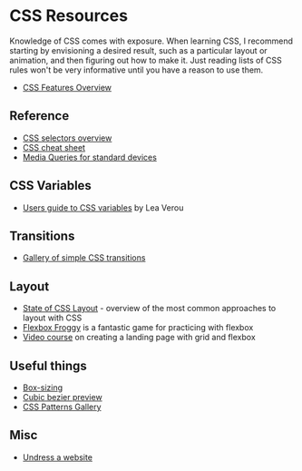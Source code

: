 # CSS Resources

Knowledge of CSS comes with exposure. When learning CSS, I recommend starting by
envisioning a desired result, such as a particular layout or animation, and then
figuring out how to make it. Just reading lists of CSS rules won't be very
informative until you have a reason to use them.

- [CSS Features Overview](https://2022.stateofcss.com/en-US/features/)

## Reference

- [CSS selectors overview](https://developer.mozilla.org/en-US/docs/Learn/CSS/Building_blocks/Selectors)
- [CSS cheat sheet](https://websitesetup.org/wp-content/uploads/2019/11/wsu-css-cheat-sheet-gdocs.pdf)
- [Media Queries for standard devices](https://css-tricks.com/snippets/css/media-queries-for-standard-devices/)

## CSS Variables

- [Users guide to CSS variables](https://increment.com/frontend/a-users-guide-to-css-variables/)
  by Lea Verou

## Transitions

- [Gallery of simple CSS transitions](https://projects.verou.me/animatable/)

## Layout

- [State of CSS Layout](https://2022.stateofcss.com/en-US/features/layout/) -
  overview of the most common approaches to layout with CSS
- [Flexbox Froggy](https://flexboxfroggy.com/) is a fantastic game for
  practicing with flexbox
- [Video course](https://egghead.io/courses/create-a-landing-page-with-css-grid-and-flexbox-6048)
  on creating a landing page with grid and flexbox

## Useful things

- [Box-sizing](https://www.w3schools.com/csS/css3_box-sizing.asp)
- [Cubic bezier preview](https://cubic-bezier.com/#0,.76,1,.35)
- [CSS Patterns Gallery](https://projects.verou.me/css3patterns/)

## Misc

- [Undress a website](https://designftw.mit.edu/lectures/introduction/index.html#naked-web)
